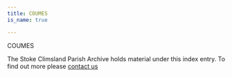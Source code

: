 ```yaml
---
title: COUMES
is_name: true

---
```


COUMES


The Stoke Climsland Parish Archive holds material under this index entry. To find out more please [contact us](/contact/)
